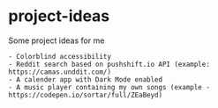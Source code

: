 # project-ideas
Some project ideas for me

    - Colorblind accessibility
    - Reddit search based on pushshift.io API (example: https://camas.unddit.com/)
    - A calender app with Dark Mode enabled 
    - A music player containing my own songs (example - https://codepen.io/sortar/full/ZEaBeyd)